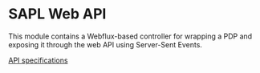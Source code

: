 # SAPL Web API

This module contains a Webflux-based controller for wrapping a PDP and exposing it through the web API using Server-Sent Events.

[API specifications](https://sapl.io/docs/latest/sapl-reference.html#http-server-sent-events-api)
